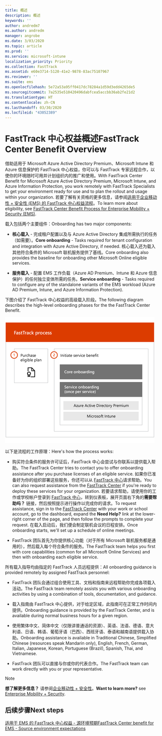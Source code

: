 ```yaml
---
title: 概述
description: 概述
keywords: ''
author: andredm7
ms.author: andredm
manager: angrobe
ms.date: 3/03/2020
ms.topic: article
ms.prod: ''
ms.service: microsoft-intune
localization_priority: Priority
ms.collection: FastTrack
ms.assetid: e60e3714-5120-41e2-9878-83ac75107967
ms.reviewer: ''
ms.suite: ems
ms.openlocfilehash: 5e72a53a95ff0417dc78284a1d59d3edd4265de5
ms.sourcegitcommit: 7a2535e510420496dabfcea5accbb36ab2fe21d2
ms.translationtype: HT
ms.contentlocale: zh-CN
ms.lasthandoff: 03/30/2020
ms.locfileid: "43052389"
---
```

# <a name="fasttrack-center-benefit-overview"></a><span data-ttu-id="1dbce-103">FastTrack 中心权益概述</span><span class="sxs-lookup"><span data-stu-id="1dbce-103">FastTrack Center Benefit Overview</span></span>

<span data-ttu-id="1dbce-104">借助适用于 Microsoft Azure Active Directory Premium、Microsoft Intune 和 Azure 信息保护的 FastTrack 中心权益，你可以与 FastTrack 专家远程合作，以使你的环境随时可用并计划组织内的推广和使用。</span><span class="sxs-lookup"><span data-stu-id="1dbce-104">With FastTrack Center Benefit for Microsoft Azure Active Directory Premium, Microsoft Intune, and Azure Information Protection, you work remotely with FastTrack Specialists to get your environment ready for use and to plan the rollout and usage within your organization.</span></span> <span data-ttu-id="1dbce-105">若要了解有关资格的更多信息，请参阅[适用于企业移动性 + 安全性 (EMS) 的 FastTrack 中心权益流程](EMS-fasttrack-process.md)。</span><span class="sxs-lookup"><span data-stu-id="1dbce-105">To learn more about eligibility, see [FastTrack Center Benefit Process for Enterprise Mobility + Security (EMS)](EMS-fasttrack-process.md).</span></span>

<span data-ttu-id="1dbce-106">载入包括两个主要组件：</span><span class="sxs-lookup"><span data-stu-id="1dbce-106">Onboarding has two major components:</span></span>

-   <span data-ttu-id="1dbce-107">**核心载入** - 完成租户配置以及与 Azure Active Directory 集成所需执行的任务（如需要）。</span><span class="sxs-lookup"><span data-stu-id="1dbce-107">**Core onboarding** - Tasks required for tenant configuration and integration with Azure Active Directory, if needed.</span></span> <span data-ttu-id="1dbce-108">核心载入还为载入其他符合条件的 Microsoft 联机服务提供了基线。</span><span class="sxs-lookup"><span data-stu-id="1dbce-108">Core onboarding also provides the baseline for onboarding other Microsoft Online eligible services.</span></span>

-   <span data-ttu-id="1dbce-109">**服务载入** - 配置 EMS 工作负载（Azure AD Premium、Intune 和 Azure 信息保护）的任何独立变体所需的任务。</span><span class="sxs-lookup"><span data-stu-id="1dbce-109">**Service onboarding** - Tasks required to configure any of the standalone variants of the EMS workload (Azure AD Premium, Intune, and Azure Information Protection).</span></span>

<span data-ttu-id="1dbce-110">下图介绍了 FastTrack 中心权益的高级载入阶段。</span><span class="sxs-lookup"><span data-stu-id="1dbce-110">The following diagram describes the high-level onboarding phases for the the FastTrack Center Benefit.</span></span>

![使用 FastTrack 中心权益的高级载入阶段](./media/ft-onboarding-process.png)

<span data-ttu-id="1dbce-112">以下是流程的工作原理：</span><span class="sxs-lookup"><span data-stu-id="1dbce-112">Here's how the process works:</span></span>

- <span data-ttu-id="1dbce-113">购买符合条件的服务许可证后，FastTrack 中心会尝试与你联系以提供载入帮助。</span><span class="sxs-lookup"><span data-stu-id="1dbce-113">The FastTrack Center tries to contact you to offer onboarding assistance after you purchase licenses of an eligible service.</span></span> <span data-ttu-id="1dbce-114">如果你已准备好为你的组织部署这些服务，你还可以从 [FastTrack 中心](https://go.microsoft.com/fwlink/?linkid=780698)请求帮助。</span><span class="sxs-lookup"><span data-stu-id="1dbce-114">You can also request assistance from the [FastTrack Center](https://go.microsoft.com/fwlink/?linkid=780698) if you're ready to deploy these services for your organization.</span></span> <span data-ttu-id="1dbce-115">若要请求帮助，请使用你的工作或学校帐户登录到 [FastTrack 中心](https://go.microsoft.com/fwlink/?linkid=780698)，转到仪表板，展开页面右下角的**需要帮助吗？** 链接，然后按照提示进行操作以完成你的请求。</span><span class="sxs-lookup"><span data-stu-id="1dbce-115">To request assistance, sign in to the [FastTrack Center](https://go.microsoft.com/fwlink/?linkid=780698) with your work or school account, go to the dashboard, expand the **Need Help?** link at the lower-right corner of the page, and then follow the prompts to complete your request.</span></span> <span data-ttu-id="1dbce-116">在载入启动后，我们便会制定联机会议的日程安排。</span><span class="sxs-lookup"><span data-stu-id="1dbce-116">Once onboarding starts, we'll set up a schedule of online meetings.</span></span>

-   <span data-ttu-id="1dbce-117">FastTrack 团队首先为你提供核心功能（对于所有 Microsoft 联机服务都是通用的），然后载入每个符合条件的服务。</span><span class="sxs-lookup"><span data-stu-id="1dbce-117">The FastTrack team helps you first with core capabilities (common for all Microsoft Online Services) and then with onboarding each eligible service.</span></span>

<span data-ttu-id="1dbce-118">所有载入指导均由指定的 FastTrack 人员远程提供：</span><span class="sxs-lookup"><span data-stu-id="1dbce-118">All onboarding guidance is provided remotely by assigned FastTrack personnel:</span></span>

-   <span data-ttu-id="1dbce-119">FastTrack 团队会通过组合使用工具、文档和指南来远程帮助你完成各项载入活动。</span><span class="sxs-lookup"><span data-stu-id="1dbce-119">The FastTrack team remotely assists you with various onboarding activities by using a combination of tools, documentation, and guidance.</span></span>

-   <span data-ttu-id="1dbce-120">载入指南由 FastTrack 中心提供，对于给定区域，此指南可在正常工作时间内提供。</span><span class="sxs-lookup"><span data-stu-id="1dbce-120">Onboarding guidance is provided by the FastTrack Center, and is available during normal business hours for a given region.</span></span>

-   <span data-ttu-id="1dbce-121">使用繁体中文、简体中文（仅限讲普通话的资源）、英语、法语、德语、意大利语、日语、韩语、葡萄牙语（巴西）、西班牙语、泰语和越南语提供载入协助。</span><span class="sxs-lookup"><span data-stu-id="1dbce-121">Onboarding assistance is available in Traditional Chinese, Simplified Chinese (resources speak Mandarin only), English, French, German, Italian, Japanese, Korean, Portuguese (Brazil), Spanish, Thai, and Vietnamese.</span></span>

-   <span data-ttu-id="1dbce-122">FastTrack 团队可以直接与你或你的代表合作。</span><span class="sxs-lookup"><span data-stu-id="1dbce-122">The FastTrack team can work directly with you or your representative.</span></span>

> [!NOTE]
> <span data-ttu-id="1dbce-123">**想了解更多信息？** 请参阅[企业移动性 + 安全性](https://www.microsoft.com/cloud-platform/enterprise-mobility)。</span><span class="sxs-lookup"><span data-stu-id="1dbce-123">**Want to learn more?** see [Enterprise Mobility + Security](https://www.microsoft.com/cloud-platform/enterprise-mobility).</span></span>

## <a name="next-steps"></a><span data-ttu-id="1dbce-124">后续步骤</span><span class="sxs-lookup"><span data-stu-id="1dbce-124">Next steps</span></span>

[<span data-ttu-id="1dbce-125">适用于 EMS 的 FastTrack 中心权益 - 源环境预期</span><span class="sxs-lookup"><span data-stu-id="1dbce-125">FastTrack Center benefit for EMS - Source environment expectations</span></span>](EMS-source-environment-expectations.md)

